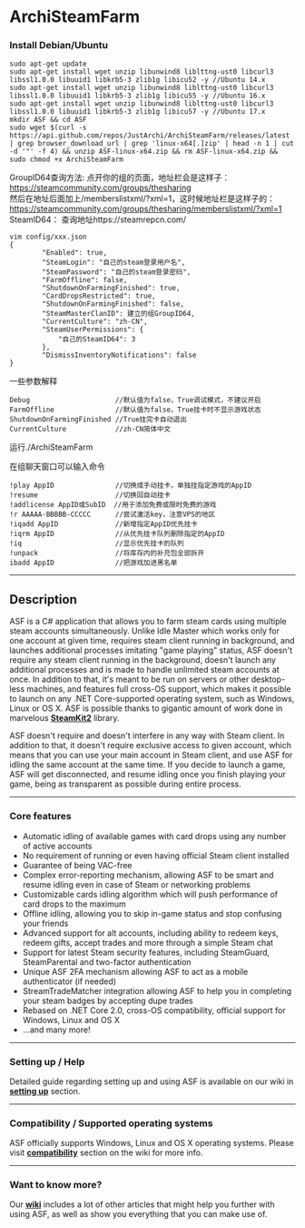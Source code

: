 # ArchiSteamFarm
### Install Debian/Ubuntu
```shell
sudo apt-get update
sudo apt-get install wget unzip libunwind8 liblttng-ust0 libcurl3 libssl1.0.0 libuuid1 libkrb5-3 zlib1g libicu52 -y //Ubuntu 14.x
sudo apt-get install wget unzip libunwind8 liblttng-ust0 libcurl3 libssl1.0.0 libuuid1 libkrb5-3 zlib1g libicu55 -y //Ubuntu 16.x
sudo apt-get install wget unzip libunwind8 liblttng-ust0 libcurl3 libssl1.0.0 libuuid1 libkrb5-3 zlib1g libicu57 -y //Ubuntu 17.x
mkdir ASF && cd ASF
sudo wget $(curl -s https://api.github.com/repos/JustArchi/ArchiSteamFarm/releases/latest | grep browser_download_url | grep 'linux-x64[.]zip' | head -n 1 | cut -d '"' -f 4) && unzip ASF-linux-x64.zip && rm ASF-linux-x64.zip && sudo chmod +x ArchiSteamFarm
```
GroupID64查询方法:
点开你的组的页面，地址栏会是这样子：  
https://steamcommunity.com/groups/thesharing  
然后在地址后面加上/memberslistxml/?xml=1，这时候地址栏是这样子的：  
https://steamcommunity.com/groups/thesharing/memberslistxml/?xml=1  
SteamID64： 查询地址https://steamrepcn.com/
```shell
vim config/xxx.json
{
        "Enabled": true,
        "SteamLogin": "自己的steam登录用户名",
        "SteamPassword": "自己的steam登录密码",
        "FarmOffline": false,
        "ShutdownOnFarmingFinished": true,
        "CardDropsRestricted": true,
        "ShutdownOnFarmingFinished": false,
        "SteamMasterClanID": 建立的组GroupID64,
        "CurrentCulture": "zh-CN",
        "SteamUserPermissions": {
            "自己的SteamID64": 3
        },
        "DismissInventoryNotifications": false
}
```
一些参数解释
```
Debug                     //默认值为false，True调试模式，不建议开启
FarmOffline               //默认值为false，True挂卡时不显示游戏状态
ShutdownOnFarmingFinished //True挂完卡自动退出
CurrentCulture            //zh-CN简体中文
```

运行./ArchiSteamFarm

在组聊天窗口可以输入命令
```
!play AppID               //切换成手动挂卡，单独挂指定游戏的AppID
!resume                   //切换回自动挂卡
!addlicense AppID或SubID  //用于添加免费或限时免费的游戏
!r AAAAA-BBBBB-CCCCC      //尝试激活key，注意VPS的地区
!iqadd AppID              //新增指定AppID优先挂卡
!iqrm AppID               //从优先挂卡队列删除指定的AppID
!iq                       //显示优先挂卡的队列
!unpack                   //将库存内的补充包全部拆开
ibadd AppID               //把游戏加进黑名单
```

---

## Description

ASF is a C# application that allows you to farm steam cards using multiple steam accounts simultaneously. Unlike Idle Master which works only for one account at given time, requires steam client running in background, and launches additional processes imitating "game playing" status, ASF doesn't require any steam client running in the background, doesn't launch any additional processes and is made to handle unlimited steam accounts at once. In addition to that, it's meant to be run on servers or other desktop-less machines, and features full cross-OS support, which makes it possible to launch on any .NET Core-supported operating system, such as Windows, Linux or OS X. ASF is possible thanks to gigantic amount of work done in marvelous **[SteamKit2](https://github.com/SteamRE/SteamKit)** library.

ASF doesn't require and doesn't interfere in any way with Steam client. In addition to that, it doesn't require exclusive access to given account, which means that you can use your main account in Steam client, and use ASF for idling the same account at the same time. If you decide to launch a game, ASF will get disconnected, and resume idling once you finish playing your game, being as transparent as possible during entire process.

---

### Core features

- Automatic idling of available games with card drops using any number of active accounts
- No requirement of running or even having official Steam client installed
- Guarantee of being VAC-free
- Complex error-reporting mechanism, allowing ASF to be smart and resume idling even in case of Steam or networking problems
- Customizable cards idling algorithm which will push performance of card drops to the maximum
- Offline idling, allowing you to skip in-game status and stop confusing your friends
- Advanced support for alt accounts, including ability to redeem keys, redeem gifts, accept trades and more through a simple Steam chat
- Support for latest Steam security features, including SteamGuard, SteamParental and two-factor authentication
- Unique ASF 2FA mechanism allowing ASF to act as a mobile authenticator (if needed)
- StreamTradeMatcher integration allowing ASF to help you in completing your steam badges by accepting dupe trades
- Rebased on .NET Core 2.0, cross-OS compatibility, official support for Windows, Linux and OS X
- ...and many more!

---

### Setting up / Help

Detailed guide regarding setting up and using ASF is available on our wiki in **[setting up](https://github.com/JustArchi/ArchiSteamFarm/wiki/Setting-up)** section.

---

### Compatibility / Supported operating systems

ASF officially supports Windows, Linux and OS X operating systems. Please visit **[compatibility](https://github.com/JustArchi/ArchiSteamFarm/wiki/Compatibility)** section on the wiki for more info.

---

### Want to know more?

Our **[wiki](https://github.com/JustArchi/ArchiSteamFarm/wiki)** includes a lot of other articles that might help you further with using ASF, as well as show you everything that you can make use of.
